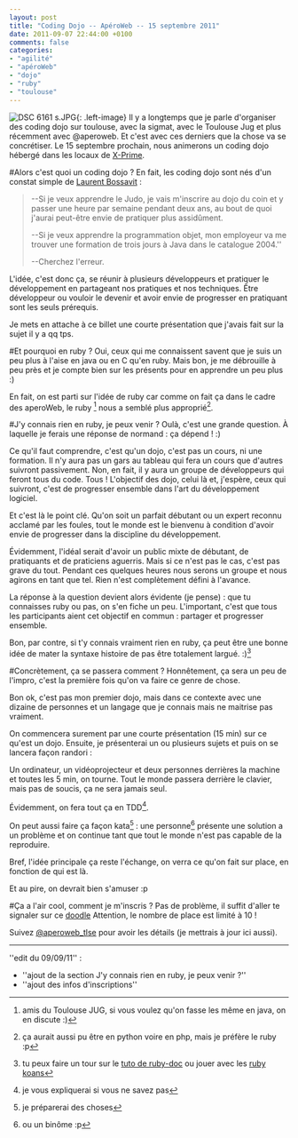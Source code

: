 ```yaml
---
layout: post
title: "Coding Dojo -- ApéroWeb -- 15 septembre 2011"
date: 2011-09-07 22:44:00 +0100
comments: false
categories: 
- "agilité"
- "apéroWeb"
- "dojo"
- "ruby"
- "toulouse"
---
```

![DSC 6161 s.JPG](https://blog.crafting-labs.fr/images/illustration/.DSC_6161_s_s.jpg){: .left-image}
 Il y a longtemps que je parle d'organiser des coding dojo sur toulouse, avec la sigmat, avec le Toulouse Jug et plus récemment avec @aperoweb.
Et c'est avec ces derniers que la chose va se concrétiser.
Le 15 septembre prochain,  nous animerons un coding dojo hébergé dans les locaux de [X-Prime](http://www.x-prime.com/).



#Alors c'est quoi un coding dojo ?
En fait, les coding dojo sont nés d'un constat simple de [Laurent Bossavit](http://www.institut-agile.fr) : 

> --Si je veux apprendre le Judo, je vais m'inscrire au dojo du coin et y passer une heure par semaine pendant deux ans, au bout de quoi j'aurai peut-être envie de pratiquer plus assidûment.
>
> --Si je veux apprendre la programmation objet, mon employeur va me trouver une formation de trois jours à Java dans le catalogue 2004.''
>
> --Cherchez l'erreur.

L'idée, c'est donc ça, se réunir à plusieurs développeurs et pratiquer le développement en partageant nos pratiques et nos techniques.
Être développeur ou vouloir le devenir  et avoir envie de progresser en pratiquant sont les seuls prérequis.

Je mets en attache à ce billet une courte présentation que j'avais fait sur la sujet il y a qq tps.

#Et pourquoi en ruby ?
Oui, ceux qui me connaissent savent que je suis un peu plus à l'aise en java ou en C qu'en ruby.
Mais bon, je me débrouille à peu près et je compte bien sur les présents pour en apprendre un peu plus :)

En fait, on est parti sur l'idée de ruby car comme on fait ça dans le cadre des aperoWeb, le ruby [^1] nous a semblé plus approprié[^2].

#J'y connais rien en ruby, je peux venir ?
Oulà, c'est une grande question. À laquelle je ferais une réponse de normand : ça dépend ! :)

Ce qu'il faut comprendre, c'est qu'un dojo, c'est pas un cours, ni une formation.
Il n'y aura pas un gars au tableau qui fera un cours que d'autres suivront passivement.
Non, en fait, il y aura un groupe de développeurs qui feront tous du code. Tous !
L'objectif des dojo, celui là et, j'espère, ceux qui suivront, c'est de progresser ensemble dans l'art du développement logiciel.

Et c'est là le point clé. Qu'on soit un parfait débutant ou un expert reconnu acclamé par les foules, tout le monde est le bienvenu à condition d'avoir envie de progresser dans la discipline du développement.

Évidemment, l'idéal serait d'avoir un public mixte de débutant, de pratiquants et de praticiens aguerris. Mais si ce n'est pas le cas, c'est pas grave du tout. Pendant ces quelques heures nous serons un groupe et nous agirons en tant que tel. Rien n'est complètement défini à l'avance.

La réponse à la question devient alors évidente (je pense) : que tu connaisses ruby ou pas, on s'en fiche un peu. L'important, c'est que tous les participants aient cet objectif en commun : partager et progresser ensemble.


Bon, par contre, si t'y connais vraiment rien en ruby, ça peut être une bonne idée de mater la syntaxe histoire de pas être totalement largué. :)[^3]

#Concrètement, ça se passera comment ?
Honnêtement, ça sera un peu de l'impro, c'est la première fois qu'on va faire ce genre de chose.

Bon ok, c'est pas mon premier dojo, mais dans ce contexte avec une dizaine de personnes et un langage que je connais mais ne maitrise pas vraiment.

On commencera surement par une courte présentation (15 min) sur ce qu'est un dojo.
Ensuite, je présenterai un ou plusieurs sujets et puis on se lancera façon randori :

Un ordinateur, un vidéoprojecteur et deux personnes derrières la machine et toutes les 5 min, on tourne.
Tout le monde passera derrière le clavier, mais pas de soucis, ça ne sera jamais seul.

Évidemment, on fera tout ça en TDD[^4].

On peut aussi faire ça façon kata[^5] : une personne[^6] présente une solution a un problème et on continue tant que tout le monde n'est pas capable de la reproduire.

Bref, l'idée principale ça reste l'échange, on verra ce qu'on fait sur place, en fonction de qui est là.

Et au pire, on devrait bien s'amuser :p

#Ça a l'air cool, comment je m'inscris ?
Pas de problème, il suffit d'aller te signaler sur ce [doodle](http://www.doodle.com/s48rpets6in5snzv)
Attention, le nombre de place est limité à 10 !

Suivez [@aperoweb_tlse](http://twitter.com/#!/aperoweb_tlse) pour avoir les détails (je mettrais à jour ici aussi).

----
''edit du 09/09/11'' : 

* ''ajout de la section J'y connais rien en ruby, je peux venir ?''
* ''ajout des infos d'inscriptions''


[^1]: amis du Toulouse JUG, si vous voulez qu'on fasse les même en java, on en discute :)
[^2]: ça aurait aussi pu être en python voire en php, mais je préfère le ruby :p
[^3]: tu peux faire un tour sur le [tuto de ruby-doc](http://www.ruby-doc.org/docs/beginner-fr/xhtml/) ou jouer avec les [ruby koans](http://rubykoans.com/)
[^4]: je vous expliquerai si vous ne savez pas
[^5]: je préparerai des choses
[^6]: ou un binôme :p
